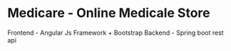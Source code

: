 Medicare - Online Medicale Store
=============================================================================================================
Frontend - Angular Js Framework + Bootstrap
Backend - Spring boot rest api

